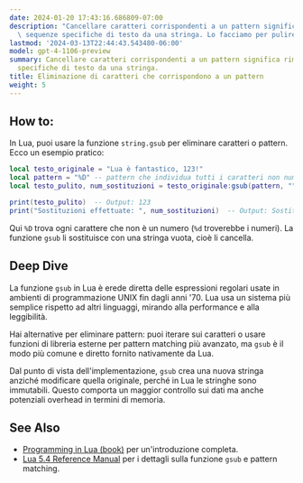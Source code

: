 ```yaml
---
date: 2024-01-20 17:43:16.686809-07:00
description: "Cancellare caratteri corrispondenti a un pattern significa rimuovere\
  \ sequenze specifiche di testo da una stringa. Lo facciamo per pulire i dati, validare\u2026"
lastmod: '2024-03-13T22:44:43.543480-06:00'
model: gpt-4-1106-preview
summary: Cancellare caratteri corrispondenti a un pattern significa rimuovere sequenze
  specifiche di testo da una stringa.
title: Eliminazione di caratteri che corrispondono a un pattern
weight: 5
---
```


## How to:
In Lua, puoi usare la funzione `string.gsub` per eliminare caratteri o pattern. Ecco un esempio pratico:

```Lua
local testo_originale = "Lua è fantastico, 123!"
local pattern = "%D" -- pattern che individua tutti i caratteri non numerici
local testo_pulito, num_sostituzioni = testo_originale:gsub(pattern, "")

print(testo_pulito)  -- Output: 123
print("Sostituzioni effettuate: ", num_sostituzioni)  -- Output: Sostituzioni effettuate:  18
```

Qui `%D` trova ogni carattere che non è un numero (`%d` troverebbe i numeri). La funzione `gsub` li sostituisce con una stringa vuota, cioè li cancella.

## Deep Dive
La funzione `gsub` in Lua è erede diretta delle espressioni regolari usate in ambienti di programmazione UNIX fin dagli anni '70. Lua usa un sistema più semplice rispetto ad altri linguaggi, mirando alla performance e alla leggibilità.

Hai alternative per eliminare pattern: puoi iterare sui caratteri o usare funzioni di libreria esterne per pattern matching più avanzato, ma `gsub` è il modo più comune e diretto fornito nativamente da Lua.

Dal punto di vista dell'implementazione, `gsub` crea una nuova stringa anziché modificare quella originale, perché in Lua le stringhe sono immutabili. Questo comporta un maggior controllo sui dati ma anche potenziali overhead in termini di memoria.

## See Also
- [Programming in Lua (book)](https://www.lua.org/pil/contents.html) per un'introduzione completa.
- [Lua 5.4 Reference Manual](https://www.lua.org/manual/5.4/) per i dettagli sulla funzione `gsub` e pattern matching.

